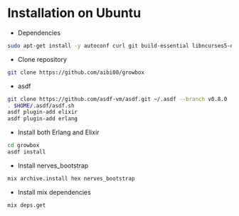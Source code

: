 # Installation on Ubuntu

- Dependencies

```sh
sudo apt-get install -y autoconf curl git build-essential libncurses5-dev libssl-dev
```

- Clone repository

```sh
git clone https://github.com/aibi00/growbox
```

- asdf

```sh
git clone https://github.com/asdf-vm/asdf.git ~/.asdf --branch v0.8.0
. $HOME/.asdf/asdf.sh
asdf plugin-add elixir
asdf plugin-add erlang
```

- Install both Erlang and Elixir

```sh
cd growbox
asdf install
```

- Install nerves_bootstrap

```sh
mix archive.install hex nerves_bootstrap
```


- Install mix dependencies

```sh
mix deps.get
```
